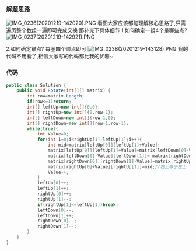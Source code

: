 ### 解题思路
![IMG_0236(20201219-142020).PNG](https://pic.leetcode-cn.com/1608358887-qPHMYs-IMG_0236\(20201219-142020\).PNG)
看图大家应该都能理解核心思路了,只需遍历整个数组一遍即可完成交换
那补充下具体细节
1.如何确定一组4个是哪些点?
![IMG_0237(20201219-142921).PNG](https://pic.leetcode-cn.com/1608359753-gyALpl-IMG_0237\(20201219-142921\).PNG)

2.如何确定锚点?
每圈四个顶点即可
![IMG_0238(20201219-143128).PNG](https://pic.leetcode-cn.com/1608359496-zqatIc-IMG_0238\(20201219-143128\).PNG)
我的代码不用看了,相信大家写的代码都比我的优雅~
### 代码

```csharp
public class Solution {
    public void Rotate(int[][] matrix) {
        int row=matrix.Length;
        if(row<=1)return;
        int[] leftUp=new int[]{0,0};
        int[] rightUp=new int[]{0,row-1};
        int[] leftDown=new int[]{row-1,0};
        int[] rightDown=new int[]{row-1,row-1};
        while(true){
            int Value=0;
            for(int i=0;i<rightUp[1]-leftUp[1];i++){
                int mid=matrix[leftUp[0]][leftUp[1]+Value];
                matrix[leftUp[0]][leftUp[1]+Value]=matrix[leftDown[0]-Value][leftDown[1]];//左上等于左下
                matrix[leftDown[0]-Value][leftDown[1]]= matrix[rightDown[0]][rightDown[1]-Value];//左下等于右下
                matrix[rightDown[0]][rightDown[1]-Value]=matrix[rightUp[0]+Value][rightUp[1]];//右下等于右上
                matrix[rightUp[0]+Value][rightUp[1]]=mid;//右上等于左上
                Value++;
            }
            leftUp[0]++;
            leftUp[1]++;
            rightUp[0]++;
            rightUp[1]--;
            if(rightUp[1]<=leftUp[1])break;
            leftDown[0]--;
            leftDown[1]++;
            rightDown[0]--;
            rightDown[1]--;
        }
    }
}
```